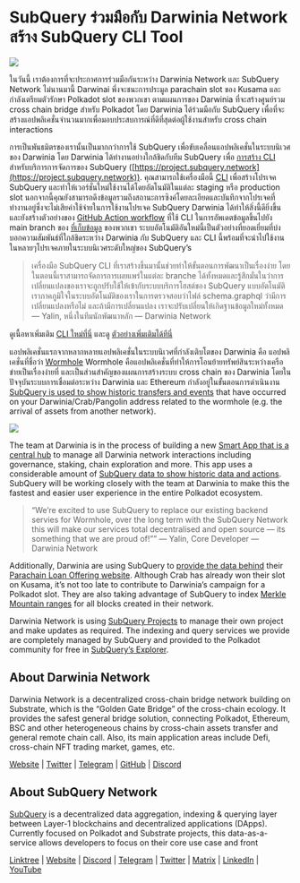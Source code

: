 # SubQuery ร่วมมือกับ Darwinia Network สร้าง SubQuery CLI Tool

![](https://miro.medium.com/max/1400/1*96OGWsQrxNGC5rblYxhdAw.jpeg)

ในวันนี้ เราต้องการที่จะประกาศการร่วมมือกันระหว่าง Darwinia Network และ SubQuery Network ไม่นานมานี้ Darwinai พึ่งจะชนะการประมูล parachain slot ของ Kusama และกำลังเตรียมตัวรักษา Polkadot slot ของพวกเขา ตามแผนการของ Darwinia ที่จะสร้างศูนย์รวม cross chain bridge สำหรับ Polkadot โดย Darwinia ได้ร่วมมือกับ SubQuery เพื่อที่จะสร้างแอปพลิเคชั่นจำนวนมากเพื่อมอบประสบการณ์ที่ดีที่สุดต่อผู้ใช้งานสำหรับ cross chain interactions

การเป็นพันธมิตรของเรานั้นเป็นมากกว่าการใช้ SubQuery เพื่อขับเคลื่อนแอปพลิเคชั่นในระบบนิเวศของ Darwinia โดย Darwinia ได้ทำงานอย่างใกล้ชิดกับทีม SubQuery เพื่อ [การสร้าง CLI](https://github.com/fewensa/subquery-cli) สำหรับบริการการจัดการของ SubQuery ([https://project.subquery.network](https://project.subquery.network)). คุณสามารถใช้เครื่องมือนี้ [CLI](https://github.com/fewensa/subquery-cli) เพื่อสร้างโปรเจค SubQuery และทำให้เวอร์ชั่นใหม่ใช้งานได้โดยอัตโนมัติในแต่ละ staging หรือ production slot นอกจากนี้คุณยังสามารถดึงข้อมูลรวมถึงสถานะการซิงค์โดยละเอียดและบันทึกจากโปรเจคที่ทำงานอยู่ซึ่งจะไม่เสียค่าใช้จ่ายในการใช้งานโปรเจค SubQuery Darwinia ได้ทำให้สิ่งนี้ดียิ่งขึ้นและยังสร้างตัวอย่างของ [GitHub Action workflow](https://github.com/darwinia-network/bridger/blob/master/.github/workflows/subquery-prod.yml) ที่ใช้ CLI ในการอัพเดตข้อมูลขึ้นไปยัง main branch ของ [ที่เก็บข้อมูล](https://github.com/darwinia-network/bridger/blob/master/.github/workflows/subquery-prod.yml) ของพวกเขา ระบบอัตโนมัติอันใหม่นี้เป็นตัวอย่างที่ยอดเยี่ยมที่บ่งบอกความสัมพันธ์ที่ใกล้ชิดระหว่าง Darwinia กับ SubQuery และ CLI นี้พร้อมที่จะนำไปใช้งานในหลายๆโปรเจคภายในระบบนิเวศระดับใหญ่ของ SubQuery’s
> เครื่องมือ SubQuery CLI ที่เราสร้างขึ้นมานั้นช่วยทำให้ขั้นตอนการพัฒนาเป็นเรื่องง่าย โดยในตอนนี้เราสามารถจัดการการเผยแพร่ในแต่ละ branche ได้ทั้งหมดและรู้สึกมั่นในว่าการเปลี่ยนแปลงของเราจะถูกปรับใช้ให้เข้ากับระบบบริการโฮสต์ของ SubQuery แบบอัตโนมัติ เราภาคภูมิใจในระบบอัตโนมัติของเราในการตรวจสอบว่าไฟล์ schema.graphql ว่ามีการเปลี่ยนแปลงหรือไม่ และถ้ามีการเปลี่ยนแปลง เราจะปรับเปลี่ยนให้เกิดฐานข้อมูลใหม่ทั้งหมด — Yalin, หนึ่งในทีมนักพัฒนาหลัก — Darwinia Network


ดูเนื้อหาเพิ่มเติม [CLI ใหม่ที่นี่](https://github.com/fewensa/subquery-cli) และดู [ตัวอย่างเพิ่มเติมได้ทีนี่](https://github.com/darwinia-network/bridger/blob/master/.github/workflows/subquery-prod.yml)

แอปพลิเคชั่นแรกจากหลากหลายแอปพลิเคชั่นในระบบนิเวศที่กำลังเติบโตของ Darwinia คือ แอปพลิเคชั่นที่ชื่อว่า [Wormhole](https://wormhole.darwinia.network/) Wormhole คือแอปพลิเคชั่นที่ทำให้การโอนย้ายทรัพย์สินระหว่างเครือข่ายเป็นเรื่องง่ายที่ และเป็นส่วนสำคัญของแผนการสร้างระบบ cross chain ของ Darwinia โดยในปัจจุบันระบบการเชื่อมต่อระหว่าง Darwinia และ Ethereum กำลังอยู่ในขั้นตอนการดำเนินงาน [SubQuery is used to show historic transfers and events](https://explorer.subquery.network/subquery/darwinia-network/wormhole-darwinia) that have occurred on your Darwinia/Crab/Pangolin address related to the wormhole (e.g. the arrival of assets from another network).

![](https://miro.medium.com/max/1400/1*p3V-lvW6BmEVZXaDYDY7mw.png)

The team at Darwinia is in the process of building a new [Smart App that is a central hub](https://apps.darwinia.network/) to manage all Darwinia network interactions including governance, staking, chain exploration and more. This app uses a considerable amount of [SubQuery data to show historic data and actions](https://explorer.subquery.network/subquery/darwinia-network/smart-app-crab). SubQuery will be working closely with the team at Darwinia to make this the fastest and easier user experience in the entire Polkadot ecosystem.
> “We’re excited to use SubQuery to replace our existing backend servies for Wormhole, over the long term with the SubQuery Network this will make our services total decentralised and open source — its something that we are proud of!”” — Yalin, Core Developer — Darwinia Network


Additionally, Darwinia are using SubQuery to [provide the data behind](https://explorer.subquery.network/subquery/darwinia-network/home-plo-polkadot) their [Parachain Loan Offering website](https://darwinia.network/plo_contribute). Although Crab has already won their slot on Kusama, it’s not too late to contribute to Darwinia’s campaign for a Polkadot slot. They are also taking advantage of SubQuery to index [Merkle Mountain ranges](https://explorer.subquery.network/subquery/darwinia-network/darwinia-mmr) for all blocks created in their network.

Darwinia Network is using [SubQuery Projects](https://project.subquery.network/) to manage their own project and make updates as required. The indexing and query services we provide are completely managed by SubQuery and provided to the Polkadot community for free in [SubQuery’s Explorer](https://explorer.subquery.network/).

## About Darwinia Network

Darwinia Network is a decentralized cross-chain bridge network building on Substrate, which is the “Golden Gate Bridge” of the cross-chain ecology. It provides the safest general bridge solution, connecting Polkadot, Ethereum, BSC and other heterogeneous chains by cross-chain assets transfer and general remote chain call. Also, its main application areas include Defi, cross-chain NFT trading market, games, etc.

[Website](https://darwinia.network/) | [Twitter](https://twitter.com/DarwiniaNetwork) | [Telegram](https://t.me/DarwiniaNetwork) | [GitHub](https://github.com/darwinia-network) | [Discord](https://discord.gg/KMZVeyM)

## About SubQuery Network

[SubQuery](https://subquery.network/) is a decentralized data aggregation, indexing & querying layer between Layer-1 blockchains and decentralized applications (DApps). Currently focused on Polkadot and Substrate projects, this data-as-a-service allows developers to focus on their core use case and front

[Linktree](https://linktr.ee/subquerynetwork) | [Website](https://subquery.network/) | [Discord](https://discord.com/invite/78zg8aBSMG) | [Telegram](https://t.me/subquerynetwork) | [Twitter](https://twitter.com/subquerynetwork) | [Matrix](https://matrix.to/#/#subquery:matrix.org) | [LinkedIn](https://www.linkedin.com/company/subquery) | [YouTube](https://www.youtube.com/channel/UCi1a6NUUjegcLHDFLr7CqLw)
